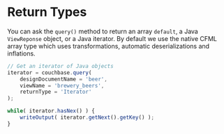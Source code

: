 # Return Types

You can ask the `query()` method to return an array `default`, a Java `ViewReponse` object, or a Java iterator. By default we use the native CFML array type which uses transformations, automatic deserializations and inflations.

```js
// Get an iterator of Java objects
iterator = couchbase.query(
	designDocumentName = 'beer', 
	viewName = 'brewery_beers', 
	returnType = 'Iterator' 
);

while( iterator.hasNex() ) {
	writeOutput( iterator.getNext().getKey() );
}
```